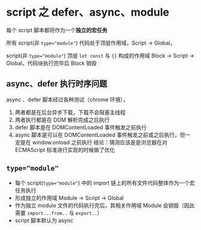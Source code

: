 # script 之 defer、async、module

每个 script 脚本都将作为一个**独立的宏任务**

所有 script(非 `type="module"`) 代码处于顶层作用域，Script -> Global，

script(非 `type="module"`) 顶层 `let const` 与 `{}` 构成的作用域 Block -> Script -> Global，代码块执行完毕后 Block 销毁

## async、defer 执行时序问题
async 、defer 脚本经过各种测试（chrome 环境），
1. 两者都是在后台异步下载，下载不会阻塞主线程
2. 两者执行都是在 DOM 解析完成之后执行
3. defer 脚本是在 DOMContentLoaded 事件触发之前执行
4. async 脚本是可以在 DOMContentLoaded 事件触发之前或之后执行，但一定是在 window.onload 之前执行
结论：猜测应该是是浏览器在对 ECMAScript 标准进行实现的时候做了优化



## `type="module"`
- 每个 script(`type="module"`) 中的 import 链上的所有文件代码整体作为一个宏任务执行
- 形成独立的作用域 Module -> Script -> Global
- 作为独立 module 文件的代码执行完后，其相关作用域 Module 会销毁（因此需要 `import...from..` 与 `export..`）
- script 脚本默认为 async